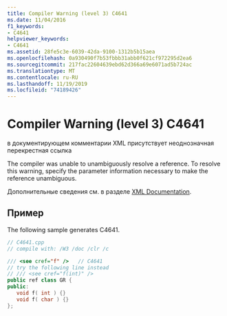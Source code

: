 ```yaml
---
title: Compiler Warning (level 3) C4641
ms.date: 11/04/2016
f1_keywords:
- C4641
helpviewer_keywords:
- C4641
ms.assetid: 28fe5c3e-6039-42da-9100-1312b5b15aea
ms.openlocfilehash: 0a930490f7b53fbbb31abb0f621cf972295d2ea6
ms.sourcegitcommit: 217fac22604639ebd62d366a69e6071ad5b724ac
ms.translationtype: MT
ms.contentlocale: ru-RU
ms.lasthandoff: 11/19/2019
ms.locfileid: "74189426"
---
```

# <a name="compiler-warning-level-3-c4641"></a>Compiler Warning (level 3) C4641

в документирующем комментарии XML присутствует неоднозначная перекрестная ссылка

The compiler was unable to unambiguously resolve a reference. To resolve this warning, specify the parameter information necessary to make the reference unambiguous.

Дополнительные сведения см. в разделе [XML Documentation](../../build/reference/xml-documentation-visual-cpp.md).

## <a name="example"></a>Пример

The following sample generates C4641.

```cpp
// C4641.cpp
// compile with: /W3 /doc /clr /c

/// <see cref="f" />   // C4641
// try the following line instead
// /// <see cref="f(int)" />
public ref class GR {
public:
   void f( int ) {}
   void f( char ) {}
};
```